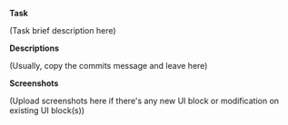 **Task**

(Task brief description here)

**Descriptions**

(Usually, copy the commits message and leave here)

**Screenshots**

(Upload screenshots here if there's any new UI block or modification on existing UI block(s))

